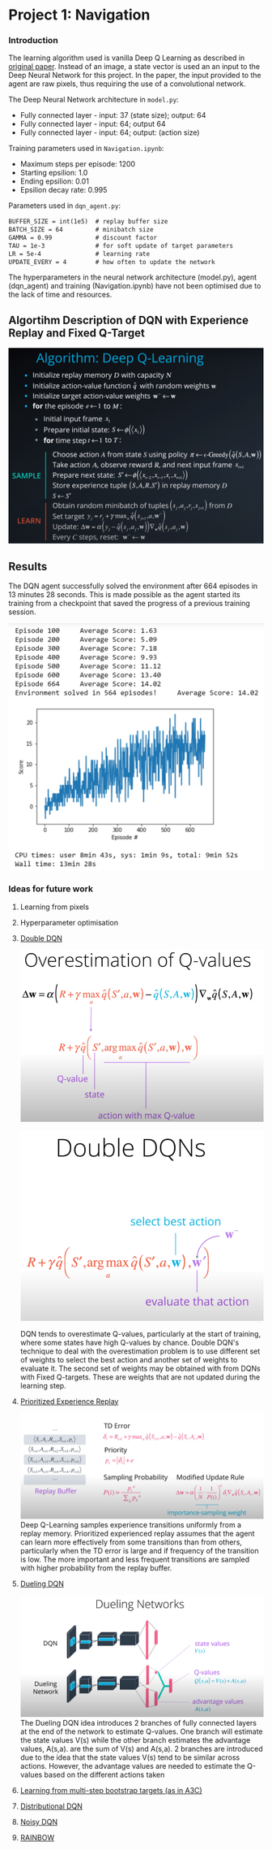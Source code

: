 # Project 1: Navigation

### Introduction

The learning algorithm used is vanilla Deep Q Learning as described in
[original paper](https://storage.googleapis.com/deepmind-media/dqn/DQNNaturePaper.pdf).
Instead of an image, a state vector is used an an input to the Deep Neural Network for this project.
In the paper, the input provided to the agent are raw pixels, thus requiring the use of a convolutional network.

The Deep Neural Network architecture in `model.py`:
* Fully connected layer - input: 37 (state size); output: 64
* Fully connected layer - input: 64; output 64
* Fully connected layer - input: 64; output: (action size)

Training parameters used in `Navigation.ipynb`:
* Maximum steps per episode: 1200
* Starting epsilion: 1.0
* Ending epsilion: 0.01
* Epsilion decay rate: 0.995

Parameters used in `dqn_agent.py`:
```
BUFFER_SIZE = int(1e5)  # replay buffer size
BATCH_SIZE = 64         # minibatch size
GAMMA = 0.99            # discount factor
TAU = 1e-3              # for soft update of target parameters
LR = 5e-4               # learning rate
UPDATE_EVERY = 4        # how often to update the network
```
The hyperparameters in the neural network architecture (model.py), agent (dqn_agent) and training (Navigation.ipynb) have not been optimised due to the lack of time and resources.
## Algortihm Description of DQN with Experience Replay and Fixed Q-Target

![algorithm](DQNAlgo.PNG)


## Results

The DQN agent successfully solved the environment after 664 episodes in 13 minutes 28 seconds.
This is made possible as the agent started its training from a checkpoint that saved the progress of a previous training session.

![results](trainingplot.PNG)
### Ideas for future work

1. Learning from pixels
2. Hyperparameter optimisation
3. [Double DQN](https://arxiv.org/abs/1509.06461)

   ![](overestimation.PNG)

   ![](Double.PNG)

   DQN tends to overestimate Q-values, particularly at the start of training,
   where some states have high Q-values by chance. Double DQN's technique to deal with the overestimation problem
   is to use different set of weights to select the best action and another set of weights to evaluate it.
   The second set of weights may be obtained with from DQNs with Fixed Q-targets. These are weights that are not updated during the learning step.

4. [Prioritized Experience Replay](https://arxiv.org/abs/1511.05952)

   ![](PER.PNG)
   Deep Q-Learning samples experience transitions uniformly from a replay memory.
   Prioritized experienced replay assumes that the agent can learn more effectively
   from some transitions than from others, particularly when the TD error is large and if frequency of the transition is low.
   The more important and less frequent transitions are sampled with higher probability from the replay buffer.


5. [Dueling DQN](https://arxiv.org/abs/1511.06581)

   ![](Dueling.PNG)
   The Dueling DQN idea introduces 2 branches of fully connected layers at the end of the network to estimate Q-values.
   One branch will estimate the state values V(s) while the other branch estimates the advantage values, A(s,a).
   are the sum of V(s) and A(s,a).
   2 branches are introduced due to the idea that the state values V(s) tend to be similar across actions.
   However, the advantage values are needed to estimate the Q-values based on the different actions taken

6. [Learning from multi-step bootstrap targets (as in A3C)](https://arxiv.org/abs/1602.01783)
7. [Distributional DQN](https://arxiv.org/abs/1707.06887)
8. [Noisy DQN](https://arxiv.org/abs/1706.10295)
9. [RAINBOW](https://arxiv.org/abs/1710.02298)